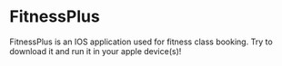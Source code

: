 # FitnessPlus

FitnessPlus is an IOS application used for fitness class booking. Try to download it and run it in your apple device(s)!

